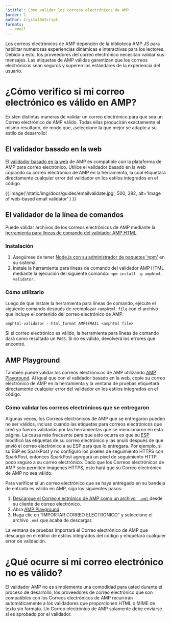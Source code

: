 ```yaml
---
'$title': Cómo validar los correos electrónicos de AMP
$order: 1
author: CrystalOnScript
formats:
  - email
---
```


Los correos electrónicos de AMP dependen de la biblioteca AMP JS para habilitar numerosas experiencias dinámicas e interactivas para los lectores. Debido a esto, los proveedores del correo electrónico necesitan validar sus mensajes. Las etiquetas de AMP válidas garantizan que los correos electrónicos sean seguros y superen los estándares de la experiencia del usuario.

# ¿Cómo verifico si mi correo electrónico es válido en AMP?

Existen distintas maneras de validar un correo electrónico para que sea un Correo electrónico de AMP válido. Todas ellas producirán exactamente el mismo resultado, de modo que, ¡seleccione la que mejor se adapte a su estilo de desarrollo!

## El validador basado en la web

El [validador basado en la web](https://validator.ampproject.org/#htmlFormat=AMP4EMAIL) de AMP es compatible con la plataforma de AMP para correo electrónico. Utilice el validador basado en la web copiando su correo electrónico de AMP en la herramienta, la cual etiquetará directamente cualquier error del validador en los estilos integrados en el código.

{{ image('/static/img/docs/guides/emailvalidate.jpg', 500, 382, alt='Image of web-based email validator' ) }}

## El validador de la línea de comandos

Puede validar archivos de los correos electrónicos de AMP mediante la [herramienta para líneas de comando del validador AMP HTML](https://www.npmjs.com/package/amphtml-validator).

### Instalación

1. Asegúrese de tener [ Node.js con su administrador de paquetes 'npm'](https://docs.npmjs.com/downloading-and-installing-node-js-and-npm) en su sistema.
2. Instale la herramienta para líneas de comando del validador AMP HTML mediante la ejecución del siguiente comando: `npm install -g amphtml-validator`.

### Cómo utilizarlo

Luego de que instale la herramienta para líneas de comando, ejecute el siguiente comando después de reemplazar `<amphtml file` con el archivo que incluye el contenido del correo electrónico de AMP.

```
amphtml-validator --html_format AMP4EMAIL <amphtml file>
```

Si el correo electrónico es válido, la herramienta para líneas de comando dará como resultado un `PASS`. Si no es válido, devolverá los errores que encontró.

## AMP Playground

También puede validar los correos electrónicos de AMP utilizando [AMP Playground](https://playground.amp.dev/?runtime=amp4email). Al igual que con el validador basado en la web, copie su correo electrónico de AMP en la herramienta y la ventana de pruebas etiquetará directamente cualquier error del validador en los estilos integrados en el código.

### Cómo validar los correos electrónicos que se entregaron

Algunas veces, los Correos electrónicos de AMP que se entregaron pueden no ser válidos, incluso cuando las etiquetas para correos electrónicos que creó ya fueron validadas por las herramientas que se mencionaron en esta página. La causa más frecuente para que esto ocurra es que su [ESP](https://amp.dev/support/faq/email-support/) modificó las etiquetas de su correo electrónico y las anuló después de que envió el correo electrónico a su ESP para que lo entregara. Por ejemplo, si su ESP es SparkPost y no configuró los pixeles de seguimiento HTTPS con SparkPost, entonces SparkPost agregará un pixel de seguimiento HTTP poco seguro a su correo electrónico. Dado que los Correos electrónicos de AMP solo permiten imágenes HTTPS, esto hará que su Correo electrónico de AMP no sea válido.

Para verificar si un correo electrónico que se haya entregado en su bandeja de entrada es válido en AMP, siga los siguientes pasos:

1. [Descargue el Correo electrónico de AMP como un archivo ` .eml` ](https://www.codetwo.com/kb/export-email-to-file) desde su cliente de correo electrónico.
2. Abra [AMP Playground](https://playground.amp.dev/?runtime=amp4email).
3. Haga clic en “IMPORTAR CORREO ELECTRÓNICO” y seleccione el archivo `.eml` que acaba de descargar.

La ventana de pruebas importará el Correo electrónico de AMP que descargó en el editor de estilos integrados del código y etiquetará cualquier error de validación.

# ¿Qué ocurre si mi correo electrónico no es válido?

El validador AMP no es simplemente una comodidad para usted durante el proceso de desarrollo, los proveedores de correo electrónico que son compatibles con los Correos electrónicos de AMP recurrirán automáticamente a los validadores que proporcionen HTML o MIME de texto sin formato. Un Correo electrónico de AMP solamente debe enviarse si es aprobado por el validador.
